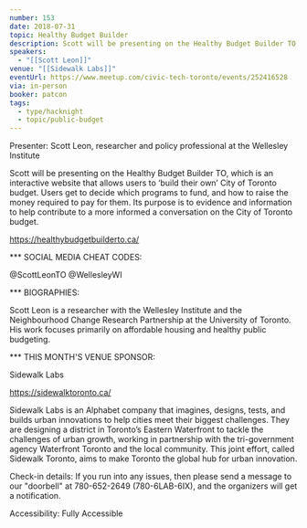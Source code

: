 ```yaml
---
number: 153
date: 2018-07-31
topic: Healthy Budget Builder
description: Scott will be presenting on the Healthy Budget Builder TO, which is an interactive website that allows users to ‘build their own’ City of Toronto budget. Users get to decide which programs to fund, and how to raise the money required to pay for them. Its purpose is to evidence and information to help contribute to a more informed a conversation on the City of Toronto budget. https://healthybudgetbuilderto.ca/
speakers:
  - "[[Scott Leon]]"
venue: "[[Sidewalk Labs]]"
eventUrl: https://www.meetup.com/civic-tech-toronto/events/252416528
via: in-person
booker: patcon
tags:
  - type/hacknight
  - topic/public-budget
---
```


Presenter: Scott Leon, researcher and policy professional at the Wellesley Institute

Scott will be presenting on the Healthy Budget Builder TO, which is an interactive website that allows users to ‘build their own’ City of Toronto budget. Users get to decide which programs to fund, and how to raise the money required to pay for them. Its purpose is to evidence and information to help contribute to a more informed a conversation on the City of Toronto budget.

https://healthybudgetbuilderto.ca/

*** SOCIAL MEDIA CHEAT CODES:

@ScottLeonTO @WellesleyWI

*** BIOGRAPHIES:

Scott Leon is a researcher with the Wellesley Institute and the Neighbourhood Change Research Partnership at the University of Toronto. His work focuses primarily on affordable housing and healthy public budgeting.

*** THIS MONTH'S VENUE SPONSOR:

Sidewalk Labs

https://sidewalktoronto.ca/

Sidewalk Labs is an Alphabet company that imagines, designs, tests, and builds urban innovations to help cities meet their biggest challenges. They are designing a district in Toronto’s Eastern Waterfront to tackle the challenges of urban growth, working in partnership with the tri-government agency Waterfront Toronto and the local community. This joint effort, called Sidewalk Toronto, aims to make Toronto the global hub for urban innovation.

Check-in details: If you run into any issues, then please send a message to our "doorbell" at 780-652-2649 (780-6LAB-6IX), and the organizers will get a notification.

Accessibility: Fully Accessible